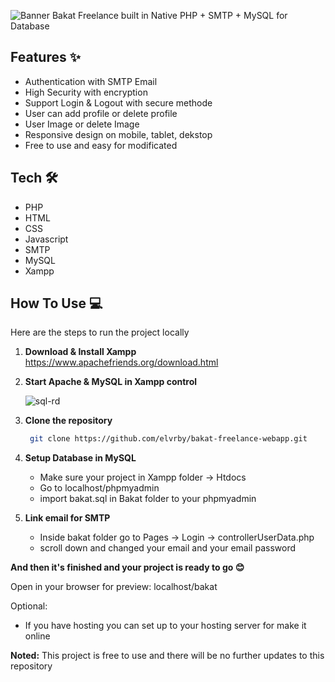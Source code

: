 ![Banner](https://github.com/user-attachments/assets/f8dfda06-c647-4d0f-bd3c-29825203ccc8)
Bakat Freelance built in Native PHP + SMTP + MySQL for Database

## Features ✨
* Authentication with SMTP Email
* High Security with encryption
* Support Login & Logout with secure methode
* User can add profile or delete profile
* User Image or delete Image
* Responsive design on mobile, tablet, dekstop
* Free to use and easy for modificated

## Tech 🛠
* PHP
* HTML
* CSS
* Javascript
* SMTP
* MySQL
* Xampp

## How To Use 💻
Here are the steps to run the project locally

1. **Download & Install Xampp**
   https://www.apachefriends.org/download.html
2. **Start Apache & MySQL in Xampp control**
   
   ![sql-rd](https://github.com/user-attachments/assets/c99b5e6f-90ee-4887-b93f-5edaa0d3ac1a)

3. **Clone the repository**
   ```bash
	git clone https://github.com/elvrby/bakat-freelance-webapp.git

4. **Setup Database in MySQL**
   * Make sure your project in Xampp folder -> Htdocs
   * Go to localhost/phpmyadmin
   * import bakat.sql in Bakat folder to your phpmyadmin

5. **Link email for SMTP**
   * Inside bakat folder go to Pages -> Login -> controllerUserData.php
   * scroll down and changed your email and your email password
  
**And then it's finished and your project is ready to go 😊**

Open in your browser for preview: localhost/bakat

Optional:
* If you have hosting you can set up to your hosting server for make it online

**Noted:**
This project is free to use and there will be no further updates to this repository
